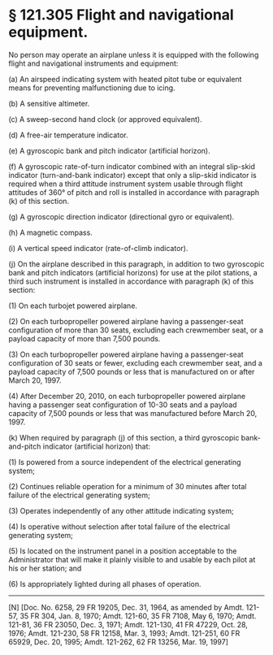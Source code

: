 # § 121.305   Flight and navigational equipment.

No person may operate an airplane unless it is equipped with the following flight and navigational instruments and equipment: 


(a) An airspeed indicating system with heated pitot tube or equivalent means for preventing malfunctioning due to icing. 


(b) A sensitive altimeter. 


(c) A sweep-second hand clock (or approved equivalent). 


(d) A free-air temperature indicator. 


(e) A gyroscopic bank and pitch indicator (artificial horizon). 


(f) A gyroscopic rate-of-turn indicator combined with an integral slip-skid indicator (turn-and-bank indicator) except that only a slip-skid indicator is required when a third attitude instrument system usable through flight attitudes of 360° of pitch and roll is installed in accordance with paragraph (k) of this section. 


(g) A gyroscopic direction indicator (directional gyro or equivalent). 


(h) A magnetic compass. 


(i) A vertical speed indicator (rate-of-climb indicator). 


(j) On the airplane described in this paragraph, in addition to two gyroscopic bank and pitch indicators (artificial horizons) for use at the pilot stations, a third such instrument is installed in accordance with paragraph (k) of this section:


(1) On each turbojet powered airplane.


(2) On each turbopropeller powered airplane having a passenger-seat configuration of more than 30 seats, excluding each crewmember seat, or a payload capacity of more than 7,500 pounds.


(3) On each turbopropeller powered airplane having a passenger-seat configuration of 30 seats or fewer, excluding each crewmember seat, and a payload capacity of 7,500 pounds or less that is manufactured on or after March 20, 1997.


(4) After December 20, 2010, on each turbopropeller powered airplane having a passenger seat configuration of 10-30 seats and a payload capacity of 7,500 pounds or less that was manufactured before March 20, 1997.


(k) When required by paragraph (j) of this section, a third gyroscopic bank-and-pitch indicator (artificial horizon) that: 


(1) Is powered from a source independent of the electrical generating system; 


(2) Continues reliable operation for a minimum of 30 minutes after total failure of the electrical generating system; 


(3) Operates independently of any other attitude indicating system; 


(4) Is operative without selection after total failure of the electrical generating system; 


(5) Is located on the instrument panel in a position acceptable to the Administrator that will make it plainly visible to and usable by each pilot at his or her station; and 


(6) Is appropriately lighted during all phases of operation. 



---

[N] [Doc. No. 6258, 29 FR 19205, Dec. 31, 1964, as amended by Amdt. 121-57, 35 FR 304, Jan. 8, 1970; Amdt. 121-60, 35 FR 7108, May 6, 1970; Amdt. 121-81, 36 FR 23050, Dec. 3, 1971; Amdt. 121-130, 41 FR 47229, Oct. 28, 1976; Amdt. 121-230, 58 FR 12158, Mar. 3, 1993; Amdt. 121-251, 60 FR 65929, Dec. 20, 1995; Amdt. 121-262, 62 FR 13256, Mar. 19, 1997] 





